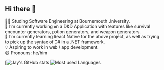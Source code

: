 ## Hi there 👋

🧑‍🎓 Studing Software Engineering at Bournemouth University. <br>
🔭 I’m currently working on a D&D Application with features like survival encounter generators, potion generators, and weapon generators. <br>
🌱 I’m currently learning React Native for the above project, as well as trying to pick up the syntax of C# in a .NET framework. <br>
💡 Aspiring to work in web / app development. <br>
😄 Pronouns: he/him <br>

[![Jay's GitHub stats](https://github-readme-stats.vercel.app/api?username=jaylemoigne)
![Most used Languages](https://github-readme-stats.vercel.app/api/top-langs/?username=jaylemoigne&theme=tokyonight)
